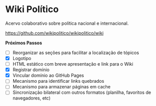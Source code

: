 # Wiki Político
Acervo colaborativo sobre política nacional e internacional.

https://github.com/wikipolitico/wikipolitico/wiki

**Próximos Passos**
- [ ] Reorganizar as seções para facilitar a localização de tópicos
- [X] Logotipo
- [ ] HTML estático com breve apresentação e link para o Wiki
- [X] Registrar domínio
- [X] Vincular domínio ao GitHub Pages
- [ ] Mecanismo para identificar links quebrados
- [ ] Mecanismo para armazenar páginas em cache
- [ ] Sincronização bilateral com outros formatos (planilha, favoritos de navegadores, etc)
